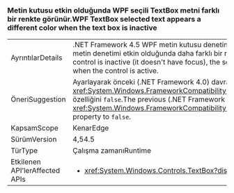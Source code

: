 ### <a name="wpf-textbox-selected-text-appears-a-different-color-when-the-text-box-is-inactive"></a><span data-ttu-id="9aca1-101">Metin kutusu etkin olduğunda WPF seçili TextBox metni farklı bir renkte görünür.</span><span class="sxs-lookup"><span data-stu-id="9aca1-101">WPF TextBox selected text appears a different color when the text box is inactive</span></span>

|   |   |
|---|---|
|<span data-ttu-id="9aca1-102">Ayrıntılar</span><span class="sxs-lookup"><span data-stu-id="9aca1-102">Details</span></span>|<span data-ttu-id="9aca1-103">.NET Framework 4.5 WPF metin kutusu denetimi devre dışı olduğunda, (odağı almasa), kutu içerisinde seçili metin denetimi etkin olduğunda daha farklı bir renkte görünür.</span><span class="sxs-lookup"><span data-stu-id="9aca1-103">In .NET Framework 4.5, when a WPF text box control is inactive (it doesn't have focus), the selected text inside the box will appear a different color than when the control is active.</span></span>|
|<span data-ttu-id="9aca1-104">Öneri</span><span class="sxs-lookup"><span data-stu-id="9aca1-104">Suggestion</span></span>|<span data-ttu-id="9aca1-105">Ayarlayarak önceki (.NET Framework 4.0) davranış geri yüklenebilir <xref:System.Windows.FrameworkCompatibilityPreferences.AreInactiveSelectionHighlightBrushKeysSupported> özelliğini <code>false</code>.</span><span class="sxs-lookup"><span data-stu-id="9aca1-105">The previous (.NET Framework 4.0) behavior may be restored by setting the <xref:System.Windows.FrameworkCompatibilityPreferences.AreInactiveSelectionHighlightBrushKeysSupported> property to <code>false</code>.</span></span>|
|<span data-ttu-id="9aca1-106">Kapsam</span><span class="sxs-lookup"><span data-stu-id="9aca1-106">Scope</span></span>|<span data-ttu-id="9aca1-107">Kenar</span><span class="sxs-lookup"><span data-stu-id="9aca1-107">Edge</span></span>|
|<span data-ttu-id="9aca1-108">Sürüm</span><span class="sxs-lookup"><span data-stu-id="9aca1-108">Version</span></span>|<span data-ttu-id="9aca1-109">4,5</span><span class="sxs-lookup"><span data-stu-id="9aca1-109">4.5</span></span>|
|<span data-ttu-id="9aca1-110">Tür</span><span class="sxs-lookup"><span data-stu-id="9aca1-110">Type</span></span>|<span data-ttu-id="9aca1-111">Çalışma zamanı</span><span class="sxs-lookup"><span data-stu-id="9aca1-111">Runtime</span></span>|
|<span data-ttu-id="9aca1-112">Etkilenen API’ler</span><span class="sxs-lookup"><span data-stu-id="9aca1-112">Affected APIs</span></span>|<ul><li><xref:System.Windows.Controls.TextBox?displayProperty=nameWithType></li></ul>|

